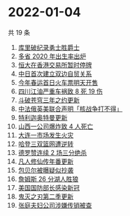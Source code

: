# 2022-01-04

共 19 条

<!-- BEGIN -->
<!-- 最后更新时间 Tue Jan 04 2022 05:12:23 GMT+0800 (China Standard Time) -->

1. [库里破纪录勇士胜爵士](https://www.zhihu.com/search?q=勇士)
1. [多省 2020 年出生率出炉](https://www.zhihu.com/search?q=2020年出生率)
1. [恒大在香港交易所暂时停牌](https://www.zhihu.com/search?q=恒大)
1. [中日首次建立双边自贸关系](https://www.zhihu.com/search?q=中日双边自贸关系)
1. [今年春运首日火车票明天开售](https://www.zhihu.com/search?q=春运)
1. [四川江油严重车祸致 8 死 19 伤](https://www.zhihu.com/search?q=四川江油车祸)
1. [斗破苍穹三年之约更新](https://www.zhihu.com/search?q=斗破苍穹三年之约)
1. [中法俄英美联合声明「核战争打不得」](https://www.zhihu.com/search?q=五核武器国家发表联合声明)
1. [特利迦奥特曼更新](https://www.zhihu.com/search?q=特利迦奥特曼)
1. [山西一公司爆炸致 4 人死亡](https://www.zhihu.com/search?q=山西爆炸)
1. [大连一市场发生火灾](https://www.zhihu.com/search?q=大连火灾)
1. [哈登三双篮网遭逆转](https://www.zhihu.com/search?q=篮网)
1. [德罗赞连续 2 场三分绝杀](https://www.zhihu.com/search?q=德罗赞)
1. [凡人修仙传年番更新](https://www.zhihu.com/search?q=凡人修仙传)
1. [包贝尔被曝疑似抄袭](https://www.zhihu.com/search?q=包贝尔抄袭)
1. [詹姆斯 26 分湖人胜狼](https://www.zhihu.com/search?q=湖人)
1. [美国国防部长感染新冠](https://www.zhihu.com/search?q=美国国防部长)
1. [鬼灭之刃第二季更新](https://www.zhihu.com/search?q=鬼灭之刃)
1. [张庭夫妇公司涉嫌传销被查](https://www.zhihu.com/search?q=张庭夫妇)

<!-- END -->
